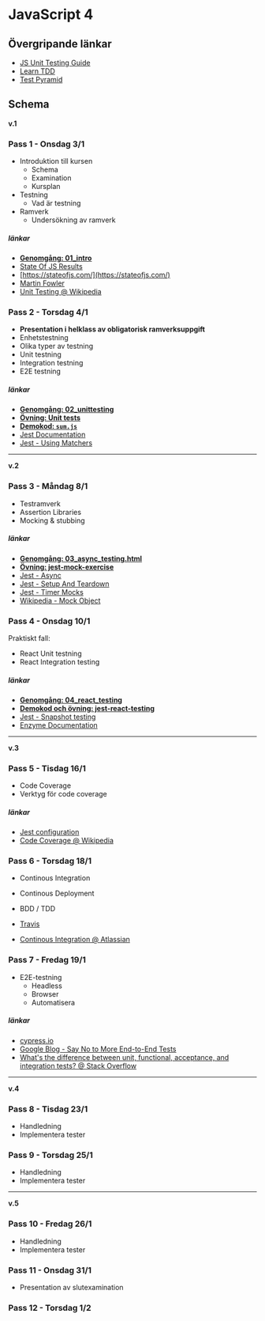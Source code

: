 # JavaScript 4

## Övergripande länkar

* [JS Unit Testing Guide](https://github.com/mawrkus/js-unit-testing-guide)
* [Learn TDD](https://github.com/dwyl/learn-tdd)
* [Test Pyramid](https://martinfowler.com/bliki/TestPyramid.html)

## Schema
__v.1__

### Pass 1 - Onsdag 3/1

* Introduktion till kursen
    * Schema
    * Examination
    * Kursplan
* Testning
    * Vad är testning
* Ramverk
    * Undersökning av ramverk

##### länkar

* [**Genomgång: 01_intro**](https://fend16.github.io/slides/javascript4/01_intro.html#/)
* [State Of JS Results](https://medium.freecodecamp.org/i-just-asked-23-000-developers-what-they-think-of-javascript-heres-what-i-learned-9a06b61998fa)
* [https://stateofjs.com/](https://stateofjs.com/)
* [Martin Fowler ](https://martinfowler.com/bliki/UnitTest.html)
* [Unit Testing @ Wikipedia](https://en.wikipedia.org/wiki/Unit_testing)

### Pass 2 - Torsdag 4/1

* **Presentation i helklass av obligatorisk ramverksuppgift**
* Enhetstestning
* Olika typer av testning
* Unit testning
* Integration testning
* E2E testning

##### länkar

* [**Genomgång: 02_unittesting**](https://fend16.github.io/slides/javascript4/02_unittesting.html#/)
* [**Övning: Unit tests**](https://github.com/FEND16/unit-test-exercise)
* [**Demokod: `sum.js`**](https://github.com/FEND16/jest-demo)
* [Jest Documentation](https://facebook.github.io/jest/)
* [Jest - Using Matchers](https://facebook.github.io/jest/docs/en/using-matchers.html#content)

---
__v.2__

### Pass 3 - Måndag 8/1

* Testramverk
* Assertion Libraries
* Mocking & stubbing

##### länkar

* [**Genomgång: 03_async_testing.html**](https://fend16.github.io/slides/javascript4/03_async_testing.html#/)
* [**Övning: jest-mock-exercise**](https://github.com/FEND16/jest-mock-exercise)
* [Jest - Async](https://facebook.github.io/jest/docs/en/tutorial-async.html)
* [Jest - Setup And Teardown](https://facebook.github.io/jest/docs/en/setup-teardown.html)
* [Jest - Timer Mocks](https://facebook.github.io/jest/docs/en/timer-mocks.html)
* [Wikipedia - Mock Object](https://en.wikipedia.org/wiki/Mock_object)

### Pass 4 - Onsdag 10/1

Praktiskt fall:
* React Unit testning
* React Integration testing

##### länkar

* [**Genomgång: 04_react_testing**](https://fend16.github.io/slides/javascript4/04_react_testing.html#/)
* [**Demokod och övning: jest-react-testing**](https://github.com/FEND16/jest-react-testing)
* [Jest - Snapshot testing](https://facebook.github.io/jest/docs/en/snapshot-testing.html)
* [Enzyme Documentation](http://airbnb.io/enzyme/)


---
__v.3__
### Pass 5 - Tisdag 16/1

* Code Coverage
* Verktyg för code coverage

##### länkar

* [Jest configuration](https://facebook.github.io/jest/docs/en/configuration.html)
* [Code Coverage @ Wikipedia](https://en.wikipedia.org/wiki/Code_coverage)

### Pass 6 - Torsdag 18/1

* Continous Integration
* Continous Deployment
* BDD / TDD

* [Travis](https://travis-ci.org/)
* [Continous Integration @ Atlassian](https://www.atlassian.com/continuous-delivery/continuous-integration-intro)


### Pass 7 - Fredag 19/1

* E2E-testning
    * Headless
    * Browser
    * Automatisera

##### länkar

* [cypress.io](https://www.cypress.io/)
* [Google Blog - Say No to More End-to-End Tests](https://testing.googleblog.com/2015/04/just-say-no-to-more-end-to-end-tests.html)
* [What's the difference between unit, functional, acceptance, and integration tests? @ Stack Overflow](https://stackoverflow.com/questions/4904096/whats-the-difference-between-unit-functional-acceptance-and-integration-test)

---
__v.4__

### Pass 8 - Tisdag 23/1

* Handledning
* Implementera tester

### Pass 9 - Torsdag 25/1

* Handledning
* Implementera tester

---
__v.5__

### Pass 10 - Fredag 26/1

* Handledning
* Implementera tester

### Pass 11 - Onsdag 31/1

* Presentation av slutexamination

### Pass 12 - Torsdag 1/2



